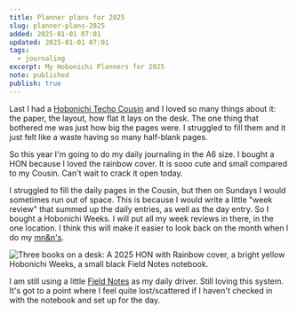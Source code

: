 ```yaml
---
title: Planner plans for 2025
slug: planner-plans-2025
added: 2025-01-01 07:01
updated: 2025-01-01 07:01
tags:
  - journaling
excerpt: My Hobonichi Planners for 2025
note: published
publish: true
---
```

Last I had a [Hobonichi Techo Cousin](/hobonichi-techo-cousin/) and I loved so many things about it: the paper, the layout, how flat it lays on the desk. The one thing that bothered me was just how big the pages were. I struggled to fill them and it just felt like a waste having so many half-blank pages. 

So this year I'm going to do my daily journaling in the A6 size. I bought a HON because I loved the rainbow cover. It is sooo cute and small compared to my Cousin. Can't wait to crack it open today.

I struggled to fill the daily pages in the Cousin, but then on Sundays I would sometimes run out of space. This is because I would write a little "week review" that summed up the daily entries, as well as the day entry. So I bought a Hobonichi Weeks. I will put all my week reviews in there, in the one location. I think this will make it easier to look back on the month when I do my [mn&n's](https://rachsmith.com/tags/#mn&n).

![Three books on a desk: A 2025 HON with Rainbow cover, a bright yellow Hobonichi Weeks, a small black Field Notes notebook.](/images/2025-planners.jpg)

I am still using a little [Field Notes](/field-notes/) as my daily driver. Still loving this system. It's got to a point where I feel quite lost/scattered if I haven't checked in with the notebook and set up for the day.

